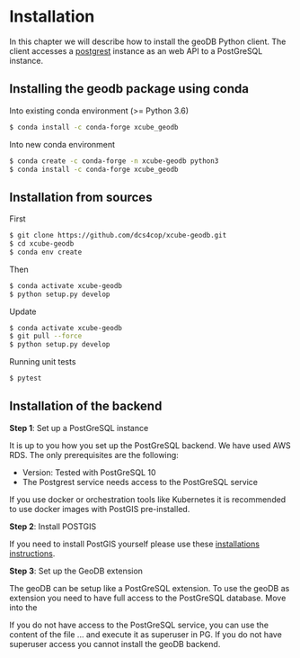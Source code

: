 
# Installation

In this chapter we will describe how to install the geoDB Python client. The client accesses 
a [postgrest](https://postgrest.org) instance as an web API to a PostGreSQL instance. 
  
## Installing the geodb package using conda

Into existing conda environment (>= Python 3.6)

```bash
$ conda install -c conda-forge xcube_geodb
```

Into new conda environment
   
```bash
$ conda create -c conda-forge -n xcube-geodb python3
$ conda install -c conda-forge xcube_geodb
```

## Installation from sources

First
    
```bash
$ git clone https://github.com/dcs4cop/xcube-geodb.git
$ cd xcube-geodb
$ conda env create
```    

Then

```bash
$ conda activate xcube-geodb
$ python setup.py develop
```

Update

```bash
$ conda activate xcube-geodb
$ git pull --force
$ python setup.py develop
```
    
Running unit tests

```bash
$ pytest
```

## Installation of the backend

__Step 1__: Set up a PostGreSQL instance

It is up to you how you set up the PostGreSQL backend. We have used AWS RDS. The only prerequisites are the following:

- Version: Tested with PostGreSQL 10
- The Postgrest service needs access to the PostGreSQL service

If you use docker or orchestration tools like Kubernetes it is recommended to use docker images with PostGIS 
pre-installed.


__Step 2__: Install POSTGIS

If you need to install PostGIS yourself please use these [installations instructions](https://postgis.net/install/). 

__Step 3__: Set up the GeoDB extension

The geoDB can be setup like a PostGreSQL extension. To use the geoDB as extension you need to have full access to 
the PostGreSQL database. Move into the 

If you do not have access to the PostGreSQL service, you can use the content of the file ... and execute it as superuser 
in PG. If you do not have superuser access you cannot install the geoDB backend.





